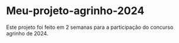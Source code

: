 # Meu-projeto-agrinho-2024
Este projeto foi feito em 2 semanas para a participação do concurso agrinho de 2024.
